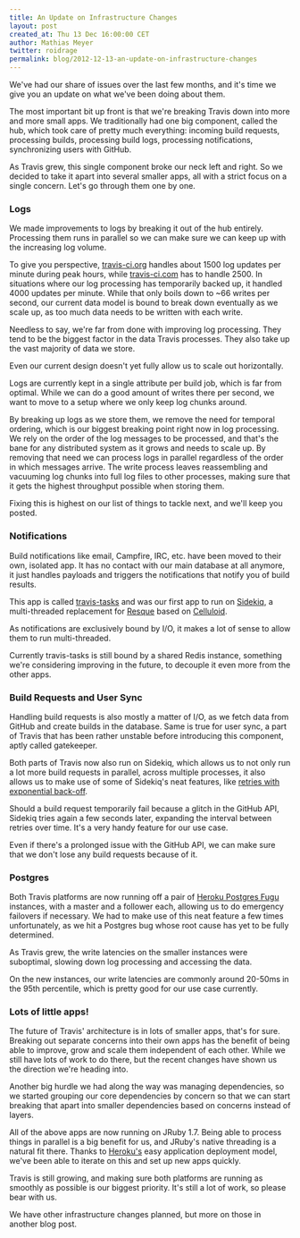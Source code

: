 ```yaml
---
title: An Update on Infrastructure Changes
layout: post
created_at: Thu 13 Dec 16:00:00 CET
author: Mathias Meyer
twitter: roidrage
permalink: blog/2012-12-13-an-update-on-infrastructure-changes
---
```

We've had our share of issues over the last few months, and it's time we give 
you an update on what we've been doing about them.

The most important bit up front is that we're breaking Travis down into more and
more small apps. We traditionally had one big component, called the hub, which
took care of pretty much everything: incoming build requests, processing builds,
processing build logs, processing notifications, synchronizing users with
GitHub.

As Travis grew, this single component broke our neck left and right. So we
decided to take it apart into several smaller apps, all with a strict focus on a
single concern. Let's go through them one by one.

### Logs

We made improvements to logs by breaking it out of the hub entirely. Processing
them runs in parallel so we can make sure we can keep up with the increasing log
volume.

To give you perspective, [travis-ci.org](http://travis-ci.org) handles about
1500 log updates per minute during peak hours, while
[travis-ci.com](http://travis-ci.com) has to handle 2500. In situations where our
log processing has temporarily backed up, it handled 4000 updates per minute.
While that only boils down to ~66 writes per second, our current data
model is bound to break down eventually as we scale up, as too much data needs
to be written with each write.

Needless to say, we're far from done with improving log processing. They tend to
be the biggest factor in the data Travis processes. They also take up the vast
majority of data we store.

Even our current design doesn't yet fully allow us to scale out horizontally.

Logs are currently kept in a single attribute per build job, which is far from
optimal. While we can do a good amount of writes there per second, we want to
move to a setup where we only keep log chunks around.

By breaking up logs as we store them, we remove the need for temporal ordering,
which is our biggest breaking point right now in log processing. We rely on the
order of the log messages to be processed, and that's the bane for any
distributed system as it grows and needs to scale up. By removing that need we
can process logs in parallel regardless of the order in which messages arrive.
The write process leaves reassembling and vacuuming log chunks into full log
files to other processes, making sure that it gets the highest throughput
possible when storing them.

Fixing this is highest on our list of things to tackle next, and we'll keep you
posted.

### Notifications

Build notifications like email, Campfire, IRC, etc. have been moved to their
own, isolated app. It has no contact with our main database at all anymore, it
just handles payloads and triggers the notifications that notify you of build
results.

This app is called [travis-tasks](https://github.com/travis-ci/travis-tasks) and
was our first app to run on [Sidekiq](http://sidekiq.org), a multi-threaded
replacement for [Resque](https://github.com/defunkt/resque) based on
[Celluloid](http://celluloid.io).

As notifications are exclusively bound by I/O, it makes a lot of sense to allow
them to run multi-threaded.

Currently travis-tasks is still bound by a shared Redis instance, something
we're considering improving in the future, to decouple it even more from the
other apps.

### Build Requests and User Sync

Handling build requests is also mostly a matter of I/O, as we fetch data from
GitHub and create builds in the database. Same is true for user sync, a part of
Travis that has been rather unstable before introducing this component, aptly
called gatekeeper.

Both parts of Travis now also run on Sidekiq, which allows us to not only run a
lot more build requests in parallel, across multiple processes, it also allows
us to make use of some of Sidekiq's neat features, like [retries with exponential
back-off](https://github.com/mperham/sidekiq/wiki/Error-Handling).

Should a build request temporarily fail because a glitch in the GitHub API,
Sidekiq tries again a few seconds later, expanding the interval between retries
over time. It's a very handy feature for our use case.

Even if there's a prolonged issue with the GitHub API, we can make sure that we
don't lose any build requests because of it.

### Postgres

Both Travis platforms are now running off a pair of [Heroku Postgres
Fugu](http://postgres.heroku.com) instances, with a master and a follower each,
allowing us to do emergency failovers if necessary. We had to make use of this
neat feature a few times unfortunately, as we hit a Postgres bug whose root cause
has yet to be fully determined.

As Travis grew, the write latencies on the smaller instances were suboptimal,
slowing down log processing and accessing the data.

On the new instances, our write latencies are commonly around 20-50ms in the
95th percentile, which is pretty good for our use case currently.

### Lots of little apps!

The future of Travis' architecture is in lots of smaller apps, that's for
sure. Breaking out separate concerns into their own apps has the benefit of
being able to improve, grow and scale them independent of each other. While we
still have lots of work to do there, but the recent changes have shown us the
direction we're heading into.

Another big hurdle we had along the way was managing dependencies, so we started
grouping our core dependencies by concern so that we can start breaking that
apart into smaller dependencies based on concerns instead of layers.

All of the above apps are now running on JRuby 1.7. Being able to process things
in parallel is a big benefit for us, and JRuby's native threading is a natural
fit there. Thanks to [Heroku's](http://heroku.com) easy application deployment model,
we've been able to iterate on this and set up new apps quickly.

Travis is still growing, and making sure both platforms are running as smoothly
as possible is our biggest priority. It's still a lot of work, so please bear
with us.

We have other infrastructure changes planned, but more on those in another blog
post.
